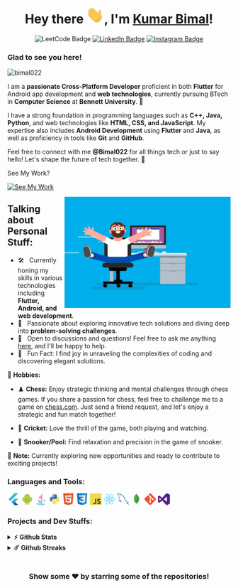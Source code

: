 <h1 align="center">Hey there <img src="gifs/Hi.gif" alt="Hi Gif" width="40"/>, I'm <a href="https://github.com/Bimal022/">Kumar Bimal</a>!</h1>

<p align="center">
  <img src="https://img.shields.io/badge/-LeetCode-FFA116?style=flat-square&logo=LeetCode&logoColor=white" alt="LeetCode Badge">
  <a href="https://www.linkedin.com/in/kumar-bimal-a2605b240/"><img src="https://img.shields.io/badge/-LinkedIn-0e76a8?style=flat-square&logo=Linkedin&logoColor=white" alt="LinkedIn Badge"></a>
  <a href="https://www.instagram.com/kumar._.bimal/"><img src="https://img.shields.io/badge/-Instagram-e4405f?style=flat-square&logo=Instagram&logoColor=white" alt="Instagram Badge"></a>
</p>

### Glad to see you here! &nbsp;
<p align="left">
  <img src="https://komarev.com/ghpvc/?username=bimal022&label=Profile%20views&color=0e75b6&style=flat" alt="bimal022" />
</p>

I am a **passionate Cross-Platform Developer** proficient in both **Flutter** for Android app development and **web technologies**, currently pursuing BTech in **Computer Science** at **Bennett University**. 🚀

I have a strong foundation in programming languages such as **C++, Java, Python**, and web technologies like **HTML, CSS, and JavaScript**. My expertise also includes **Android Development** using **Flutter** and **Java**, as well as proficiency in tools like **Git** and **GitHub**.

Feel free to connect with me **@Bimal022** for all things tech or just to say hello! Let's shape the future of tech together. 🌟

See My Work?

<a href="https://bimal022.github.io/Portfolio/" target="_blank"><img src="https://cdn.buymeacoffee.com/buttons/v2/default-yellow.png" alt="See My Work" height="60px" width="217px" ></a>

<img align="right" height="250" width="375" alt="" src="gifs/coder.gif"/>

## Talking about Personal Stuff:
- 🛠 &nbsp; Currently honing my skills in various technologies including **Flutter, Android, and web development**.
- 🚀 &nbsp; Passionate about exploring innovative tech solutions and diving deep into **problem-solving challenges**.
- 💬 &nbsp; Open to discussions and questions! Feel free to ask me anything [here](https://github.com/Bimal022/Bimal022/issues/1), and I'll be happy to help.
- 👾 &nbsp; Fun Fact: I find joy in unraveling the complexities of coding and discovering elegant solutions.

🌟 **Hobbies:**
- ♟️ **Chess:** Enjoy strategic thinking and mental challenges through chess games.
  If you share a passion for chess, feel free to challenge me to a game on [chess.com](https://www.chess.com/member/bimal002). Just send a friend request, and let's enjoy a strategic and fun match together!

- 🏏 **Cricket:** Love the thrill of the game, both playing and watching.
- 🎱 **Snooker/Pool:** Find relaxation and precision in the game of snooker.

📌 **Note:** Currently exploring new opportunities and ready to contribute to exciting projects!

### Languages and Tools:

<code title="Flutter"><img height="27" src="https://raw.githubusercontent.com/devicons/devicon/master/icons/flutter/flutter-original.svg" alt="Flutter"></code>
<code title="Android"><img height="27" src="https://raw.githubusercontent.com/devicons/devicon/master/icons/android/android-original.svg" alt="Android"></code>
<code title="Java"><img height="27" src="https://raw.githubusercontent.com/devicons/devicon/master/icons/java/java-original.svg" alt="Java"></code>
<code title="Python"><img height="27" src="https://raw.githubusercontent.com/devicons/devicon/master/icons/python/python-original.svg" alt="Python"></code>
<code title="HTML"><img height="27" src="https://raw.githubusercontent.com/devicons/devicon/master/icons/html5/html5-original.svg" alt="HTML"></code>
<code title="CSS"><img height="27" src="https://raw.githubusercontent.com/devicons/devicon/master/icons/css3/css3-original.svg" alt="CSS"></code>
<code title="JavaScript"><img height="27" src="https://raw.githubusercontent.com/devicons/devicon/master/icons/javascript/javascript-original.svg" alt="JavaScript"></code>
<code title="React"><img height="27" src="https://raw.githubusercontent.com/devicons/devicon/master/icons/react/react-original.svg" alt="React"></code>
<code title="MySQL"><img height="27" src="https://raw.githubusercontent.com/devicons/devicon/master/icons/mysql/mysql-original.svg" alt="MySQL"></code>
<code title="MongoDB"><img height="27" src="https://raw.githubusercontent.com/devicons/devicon/master/icons/mongodb/mongodb-original.svg" alt="MongoDB"></code>
<code title="Git"><img height="27" src="https://raw.githubusercontent.com/devicons/devicon/master/icons/git/git-original.svg" alt="Git"></code>
<code title="Visual Studio"><img height="27" src="https://raw.githubusercontent.com/devicons/devicon/master/icons/visualstudio/visualstudio-plain.svg" alt="Visual Studio"></code>
<!-- Add more languages and tools as per your expertise -->


### Projects and Dev Stuffs:

<details>
  <summary><b>⚡ Github Stats</b></summary>

  <br />
  <!-- Replace with your GitHub username -->
  <img height="180em" src="https://github-readme-stats.vercel.app/api?username=Bimal022&show_icons=true&hide_border=true&&count_private=true&include_all_commits=true" />
  <img height="180em" src="https://github-readme-stats.vercel.app/api/top-langs/?username=Bimal022&exclude_repo=KNN-Image-Classification&show_icons=true&hide_border=true&layout=compact&langs_count=8"/>
</details>

<details>
  <summary><b>☄️ Github Streaks</b></summary>

  <br />
  <!-- Replace with your GitHub username -->
  <img height="180em" src="https://github-readme-streak-stats.herokuapp.com/?user=Bimal022&hide_border=true" />
</details>

#

<div align="center">

### Show some ❤️ by starring some of the repositories!

</div>
